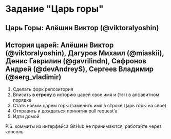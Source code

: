 # Задание "Царь горы"

## Царь Горы: Алёшин Виктор (@viktoralyoshin)

## История царей: Алёшин Виктор (@viktoralyoshin), Дагуров Михаил (@miaskii),  Денис Гаврилин (@gavrilindn), Сафронов Андрей (@devAndreyS), Сергеев Владимир (@serg\_vladimir)

1. Сделать форк репозитория
2. Вписать **в строку** в историю царей свое имя и (тэг) в алфавитном порядке
3. Стать новым царем горы (заменить имя в строке Царь горы на свое)
4. Отправить и дождаться принятия pull request'а
5. Идти домой

P.S. коммиты из интерфейса GitHub не принимаются, работайте через консоль

